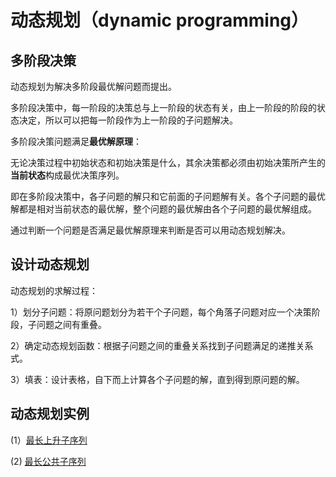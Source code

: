 # 动态规划（dynamic programming）

## 多阶段决策

动态规划为解决多阶段最优解问题而提出。

多阶段决策中，每一阶段的决策总与上一阶段的状态有关，由上一阶段的阶段的状态决定，所以可以把每一阶段作为上一阶段的子问题解决。

多阶段决策问题满足**最优解原理**：

无论决策过程中初始状态和初始决策是什么，其余决策都必须由初始决策所产生的**当前状态**构成最优决策序列。

即在多阶段决策中，各子问题的解只和它前面的子问题解有关。各个子问题的最优解都是相对当前状态的最优解，整个问题的最优解由各个子问题的最优解组成。

通过判断一个问题是否满足最优解原理来判断是否可以用动态规划解决。

## 设计动态规划

动态规划的求解过程：

1）划分子问题：将原问题划分为若干个子问题，每个角落子问题对应一个决策阶段，子问题之间有重叠。

2）确定动态规划函数：根据子问题之间的重叠关系找到子问题满足的递推关系式。

3）填表：设计表格，自下而上计算各个子问题的解，直到得到原问题的解。

## 动态规划实例

(1）[最长上升子序列](https://github.com/yuyilei/LeetCode/blob/master/C%2B%2B/300_Longest_Increasing_Subsequence.cpp)

(2) [最长公共子序列](https://github.com/yuyilei/Algorithms/blob/master/C%2B%2B/Longest_Common_Subsequence.cpp)

